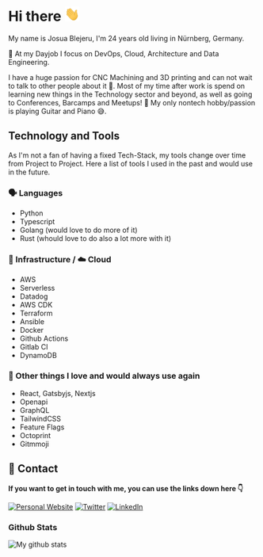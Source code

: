 # Hi there <img src="https://raw.githubusercontent.com/ABSphreak/ABSphreak/master/gifs/Hi.gif" width="30px">

My name is Josua Blejeru, I'm 24 years old living in Nürnberg, Germany.

🔭 At my Dayjob I focus on DevOps, Cloud, Architecture and Data Engineering.

I have a huge passion for CNC Machining and 3D printing and can not wait to talk to other people about it 🙈.
Most of my time after work is spend on learning new things in the Technology sector and beyond, as well as going to Conferences, Barcamps and Meetups! 🥳
My only nontech hobby/passion is playing Guitar and Piano 😅.


## Technology and Tools

As I'm not a fan of having a fixed Tech-Stack, my tools change over time from Project to Project.
Here a list of tools I used in the past and would use in the future.

### 🗣️ Languages
- Python
- Typescript
- Golang (would love to do more of it)
- Rust (whould love to do also a lot more with it)

### 🧱 Infrastructure / ☁️ Cloud
- AWS
- Serverless
- Datadog
- AWS CDK
- Terraform
- Ansible
- Docker
- Github Actions
- Gitlab CI
- DynamoDB

### 🤟 Other things I love and would always use again
- React, Gatsbyjs, Nextjs
- Openapi
- GraphQL
- TailwindCSS
- Feature Flags
- Octoprint
- Gitmmoji

## 🔗 Contact
**If you want to get in touch with me, you can use the links down here 👇**

<a href="https://www.josuablejeru.com" target="_blank"><img alt="Personal Website" src="https://img.shields.io/badge/Personal%20Website-%2312100E.svg?&style=for-the-badge&logoColor=white" /></a>
<a href="https://twitter.com/josuablejeru" target="_blank"><img alt="Twitter" src="https://img.shields.io/badge/twitter-%231DA1F2.svg?&style=for-the-badge&logo=twitter&logoColor=white" /></a>
<a href="https://www.linkedin.com/in/josua-blejeru-a2871a164/" target="_blank"><img alt="LinkedIn" src="https://img.shields.io/badge/linkedin-%230077B5.svg?&style=for-the-badge&logo=linkedin&logoColor=white" /></a>


### Github Stats

![My github stats](https://github-readme-stats.vercel.app/api?username=josuablejeru&count_private=true&theme=tokyonight&hide=contribs,prs)

